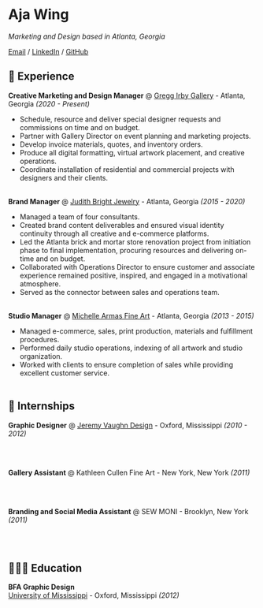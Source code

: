 # Aja Wing

_Marketing and Design based in Atlanta, Georgia_ <br>

[Email](mailto:aja.wing@outlook.com) / [LinkedIn](https://www.linkedin.com/in/aja-wing/) / [GitHub](https://github.com/ajawing/)

## 🎨 Experience

**Creative Marketing and Design Manager** @ [Gregg Irby Gallery](https://www.greggirbygallery.com/) - Atlanta, Georgia _(2020 - Present)_ <br>
  - Schedule, resource and deliver special designer requests and commissions on time and on budget.
  - Partner with Gallery Director on event planning and marketing projects.
  - Develop invoice materials, quotes, and inventory orders.
  - Produce all digital formatting, virtual artwork placement, and creative operations. 
  - Coordinate installation of residential and commercial projects with designers and their clients.
<br><br>

**Brand Manager** @ [Judith Bright Jewelry](https://judithbright.com/) - Atlanta, Georgia _(2015 - 2020)_ <br>
  - Managed a team of four consultants.
  - Created brand content deliverables and ensured visual identity continuity through all creative and e-commerce platforms.
  - Led the Atlanta brick and mortar store renovation project from initiation phase to final implementation, procuring resources and delivering on-time and on budget.
  - Collaborated with Operations Director to ensure customer and associate experience remained positive, inspired, and engaged in a motivational atmosphere.  
  - Served as the connector between sales and operations team.
<br><br>

**Studio Manager** @ [Michelle Armas Fine Art](https://www.michellearmas.com/) - Atlanta, Georgia _(2013 - 2015)_ <br>
  - Managed e-commerce, sales, print production, materials and fulfillment procedures.
  - Performed daily studio operations, indexing of all artwork and studio organization.
  - Worked with clients to ensure completion of sales while providing excellent customer service.
<br><br>

## 📌 Internships

**Graphic Designer** @ [Jeremy Vaughn Design](http://www.avaughndesign.com/) - Oxford, Mississippi _(2010 - 2012)_ <br>

<br><br>

**Gallery Assistant** @ Kathleen Cullen Fine Art - New York, New York _(2011)_ <br>

<br><br>

**Branding and Social Media Assistant** @ SEW MONI - Brooklyn, New York _(2011)_ <br>
 
<br><br>

## 👩🏻‍🎓 Education

**BFA Graphic Design** <br>
[University of Mississippi](https://olemiss.edu/) - Oxford, Mississippi _(2012)_ <br>
